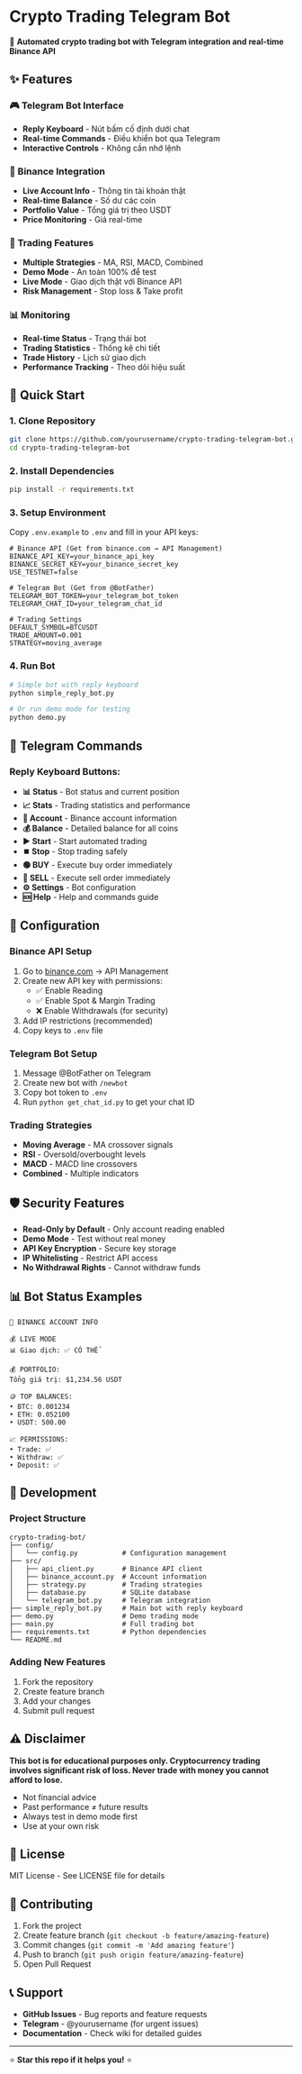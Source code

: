 # Crypto Trading Telegram Bot

🤖 **Automated crypto trading bot with Telegram integration and real-time Binance API**

## ✨ Features

### 🎮 Telegram Bot Interface
- **Reply Keyboard** - Nút bấm cố định dưới chat
- **Real-time Commands** - Điều khiển bot qua Telegram
- **Interactive Controls** - Không cần nhớ lệnh

### 💼 Binance Integration  
- **Live Account Info** - Thông tin tài khoản thật
- **Real-time Balance** - Số dư các coin
- **Portfolio Value** - Tổng giá trị theo USDT
- **Price Monitoring** - Giá real-time

### 🎯 Trading Features
- **Multiple Strategies** - MA, RSI, MACD, Combined
- **Demo Mode** - An toàn 100% để test
- **Live Mode** - Giao dịch thật với Binance API
- **Risk Management** - Stop loss & Take profit

### 📊 Monitoring
- **Real-time Status** - Trạng thái bot
- **Trading Statistics** - Thống kê chi tiết  
- **Trade History** - Lịch sử giao dịch
- **Performance Tracking** - Theo dõi hiệu suất

## 🚀 Quick Start

### 1. Clone Repository
```bash
git clone https://github.com/yourusername/crypto-trading-telegram-bot.git
cd crypto-trading-telegram-bot
```

### 2. Install Dependencies
```bash
pip install -r requirements.txt
```

### 3. Setup Environment
Copy `.env.example` to `.env` and fill in your API keys:
```env
# Binance API (Get from binance.com → API Management)
BINANCE_API_KEY=your_binance_api_key
BINANCE_SECRET_KEY=your_binance_secret_key
USE_TESTNET=false

# Telegram Bot (Get from @BotFather)
TELEGRAM_BOT_TOKEN=your_telegram_bot_token
TELEGRAM_CHAT_ID=your_telegram_chat_id

# Trading Settings
DEFAULT_SYMBOL=BTCUSDT
TRADE_AMOUNT=0.001
STRATEGY=moving_average
```

### 4. Run Bot
```bash
# Simple bot with reply keyboard
python simple_reply_bot.py

# Or run demo mode for testing
python demo.py
```

## 📱 Telegram Commands

### Reply Keyboard Buttons:
- **📊 Status** - Bot status and current position
- **📈 Stats** - Trading statistics and performance  
- **💼 Account** - Binance account information
- **💰 Balance** - Detailed balance for all coins
- **▶️ Start** - Start automated trading
- **⏹️ Stop** - Stop trading safely
- **🟢 BUY** - Execute buy order immediately
- **🔴 SELL** - Execute sell order immediately
- **⚙️ Settings** - Bot configuration
- **🆘 Help** - Help and commands guide

## 🔧 Configuration

### Binance API Setup
1. Go to [binance.com](https://binance.com) → API Management
2. Create new API key with permissions:
   - ✅ Enable Reading
   - ✅ Enable Spot & Margin Trading
   - ❌ Enable Withdrawals (for security)
3. Add IP restrictions (recommended)
4. Copy keys to `.env` file

### Telegram Bot Setup
1. Message @BotFather on Telegram
2. Create new bot with `/newbot`
3. Copy bot token to `.env`
4. Run `python get_chat_id.py` to get your chat ID

### Trading Strategies
- **Moving Average** - MA crossover signals
- **RSI** - Oversold/overbought levels  
- **MACD** - MACD line crossovers
- **Combined** - Multiple indicators

## 🛡️ Security Features

- **Read-Only by Default** - Only account reading enabled
- **Demo Mode** - Test without real money
- **API Key Encryption** - Secure key storage
- **IP Whitelisting** - Restrict API access
- **No Withdrawal Rights** - Cannot withdraw funds

## 📊 Bot Status Examples

```
💼 BINANCE ACCOUNT INFO

💰 LIVE MODE  
📊 Giao dịch: ✅ CÓ THỂ

💰 PORTFOLIO:
Tổng giá trị: $1,234.56 USDT

🪙 TOP BALANCES:
• BTC: 0.001234
• ETH: 0.052100  
• USDT: 500.00

📈 PERMISSIONS:
• Trade: ✅
• Withdraw: ✅  
• Deposit: ✅
```

## 🚧 Development

### Project Structure
```
crypto-trading-bot/
├── config/
│   └── config.py           # Configuration management
├── src/
│   ├── api_client.py       # Binance API client
│   ├── binance_account.py  # Account information
│   ├── strategy.py         # Trading strategies
│   ├── database.py         # SQLite database
│   └── telegram_bot.py     # Telegram integration
├── simple_reply_bot.py     # Main bot with reply keyboard
├── demo.py                 # Demo trading mode
├── main.py                 # Full trading bot
├── requirements.txt        # Python dependencies
└── README.md
```

### Adding New Features
1. Fork the repository
2. Create feature branch
3. Add your changes
4. Submit pull request

## ⚠️ Disclaimer

**This bot is for educational purposes only. Cryptocurrency trading involves significant risk of loss. Never trade with money you cannot afford to lose.**

- Not financial advice
- Past performance ≠ future results  
- Always test in demo mode first
- Use at your own risk

## 📄 License

MIT License - See LICENSE file for details

## 🤝 Contributing

1. Fork the project
2. Create feature branch (`git checkout -b feature/amazing-feature`)
3. Commit changes (`git commit -m 'Add amazing feature'`)
4. Push to branch (`git push origin feature/amazing-feature`)
5. Open Pull Request

## 📞 Support

- **GitHub Issues** - Bug reports and feature requests
- **Telegram** - @yourusername (for urgent issues)
- **Documentation** - Check wiki for detailed guides

---

⭐ **Star this repo if it helps you!** ⭐